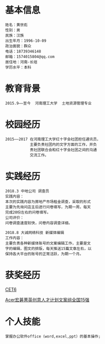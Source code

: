 基本信息
=====
    姓名：黄世彪
    性别：男
    民族：汉族
    出生年月：1996-10-09
    政治面貌：群众
    电话：18739346148
    邮箱：1574015804@qq.com
    居住地：河南-长垣
    学历水平：本科

教育背景
=====
    2015.9——至今  河南理工大学  土地资源管理专业

校园经历
=====
    2015——2017 在河南理工大学红十字会社团担任通讯员，
               主要负责社团内的文字方面的工作，并负
               责社团联合会和红十字会社团之间的沟通
               交流工作。
                    
实践经历
=====
    2018.3 中地公司 调查员
    实践内容：
    本次的实践内容为房地产市场租金调查，采取的形式
    主要为先询问店主后进行问卷填写，为期一周，每天
    完成20份左右的问卷填写。
    公司评价：
    问卷调查速度较快，问卷内容调查详细。
    
    2018.8 大诚网络科技 新媒体编辑
    工作内容：
    主要负责各种新媒体账号的文案编辑工作，主要是文
    字的编辑，图文的排版，每天推送15篇文章左右，以
    保持各大平台的账号的正常活跃，为期一个月。
    
获奖经历
=====
 [CET6](https://github.com/sae6/myresume/blob/master/%E5%85%AD%E7%BA%A7%E6%88%90%E7%BB%A9%E5%8D%95.jpg)

 [Acer宏碁菁英创意人才计划文案组全国15强](https://github.com/sae6/myresume/blob/master/640.webp.jpg)

个人技能
=====
    掌握办公软件office（word,excel,ppt）的基本操作;
